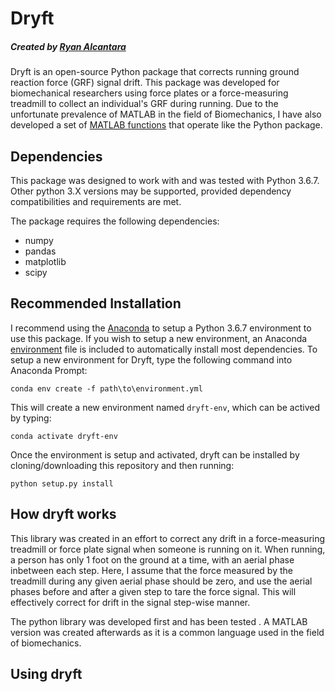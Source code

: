 # Dryft
##### Created by [Ryan Alcantara](https://alcantarar.github.io)

Dryft is an open-source Python package that corrects running ground reaction force (GRF) 
signal drift. This package was developed for biomechanical researchers using force plates
or a force-measuring treadmill to collect an individual's GRF during running. Due to the
unfortunate prevalence of MATLAB in the field of Biomechanics, I have also developed a set of 
[MATLAB functions](dryft/MATLAB) that operate like the Python package.

## Dependencies
This package was designed to work with and was tested with Python 3.6.7. 
Other python 3.X versions may be supported, provided dependency compatibilities and requirements are met.

The package requires the following dependencies: 
* numpy
* pandas
* matplotlib
* scipy

## Recommended Installation

I recommend using the [Anaconda](https://www.anaconda.com/distribution/#download-section) to setup a Python 3.6.7 environment to use this package.
If you wish to setup a new environment, an Anaconda [environment](environment.yml) file is included
to automatically install most dependencies. To setup a new environment for Dryft, type the following 
command into Anaconda Prompt:
```
conda env create -f path\to\environment.yml
```
This will create a new environment named `dryft-env`, which can be actived by typing:
```
conda activate dryft-env
```
Once the environment is setup and activated, dryft can be installed by cloning/downloading
this repository and then running:
```
python setup.py install
```

## How dryft works
This library was created in an effort to correct any drift in a force-measuring 
treadmill or force plate signal when someone is running on it. When running, a 
person has only 1 foot on the ground at a time, with an aerial phase inbetween each step. 
Here, I assume that the force measured by the treadmill during any given aerial phase should be zero, 
and use the aerial phases before and after a given step to tare the force signal. This will 
effectively correct for drift in the signal step-wise manner. 

The python library was developed first and has been tested . A MATLAB version was
created afterwards as it is a common language used in the field of biomechanics.

## Using dryft
